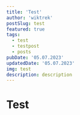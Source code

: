 ```yaml
---
title: 'Test'
author: 'wiktrek'
postSlug: test
featured: true
tags:
  - test
  - testpost
  - posts
pubDate: '05.07.2023'
updatedDate: '05.07.2023'
img: test
description: description
---
```


# Test
